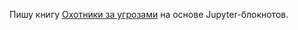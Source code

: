 Пишу книгу [Охотники за угрозами](https://secpy.github.io/threat_hunting_book/intro.html) на основе Jupyter-блокнотов.

